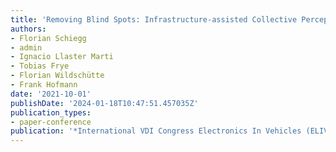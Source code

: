 ```yaml
---
title: 'Removing Blind Spots: Infrastructure-assisted Collective Perception'
authors:
- Florian Schiegg
- admin
- Ignacio Llaster Marti
- Tobias Frye
- Florian Wildschütte
- Frank Hofmann
date: '2021-10-01'
publishDate: '2024-01-18T10:47:51.457035Z'
publication_types:
- paper-conference
publication: '*International VDI Congress Electronics In Vehicles (ELIV 2021)*'
---
```

